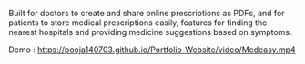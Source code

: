 Built for doctors to create and share online prescriptions as PDFs, and for patients to store medical prescriptions easily, features for
finding the nearest hospitals and providing medicine suggestions based on symptoms.

Demo : https://pooja140703.github.io/Portfolio-Website/video/Medeasy.mp4
 
